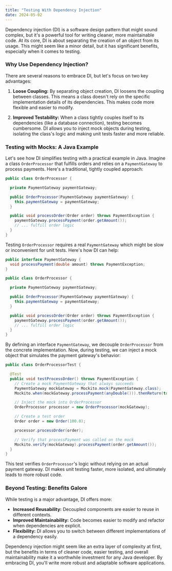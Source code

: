 ```yaml
---
title: "Testing With Dependency Injection"
date: 2024-05-02
---
```


Dependency injection (DI) is a software design pattern that might sound complex, 
but it's a powerful tool for writing cleaner, more maintainable code. At its core, 
DI is about separating the creation of an object from its usage. This might seem 
like a minor detail, but it has significant benefits, especially when it comes 
to testing.

### Why Use Dependency Injection?

There are several reasons to embrace DI, but let's focus on two key advantages:

1. **Loose Coupling:** By separating object creation, DI loosens the coupling 
between classes. This means a class doesn't rely on the specific implementation 
details of its dependencies. This makes code more flexible and easier to modify.

2. **Improved Testability:**  When a class tightly couples itself to its 
dependencies (like a database connection), testing becomes cumbersome. DI 
allows you to inject mock objects during testing, isolating the class's logic 
and making unit tests faster and more reliable.

### Testing with Mocks: A Java Example

Let's see how DI simplifies testing with a practical example in Java. Imagine a 
class `OrderProcessor` that fulfills orders and relies on a `PaymentGateway` to 
process payments. Here's a traditional, tightly coupled approach:

```java
public class OrderProcessor {

  private PaymentGateway paymentGateway;

  public OrderProcessor(PaymentGateway paymentGateway) {
    this.paymentGateway = paymentGateway;
  }

  public void processOrder(Order order) throws PaymentException {
    paymentGateway.processPayment(order.getAmount());
    // ... fulfill order logic
  }
}
```

Testing `OrderProcessor` requires a real `PaymentGateway` which might be slow or 
inconvenient for unit tests. Here's how DI can help:

```java
public interface PaymentGateway {
  void processPayment(double amount) throws PaymentException;
}

public class OrderProcessor {

  private PaymentGateway paymentGateway;

  public OrderProcessor(PaymentGateway paymentGateway) {
    this.paymentGateway = paymentGateway;
  }

  public void processOrder(Order order) throws PaymentException {
    paymentGateway.processPayment(order.getAmount());
    // ... fulfill order logic
  }
}
```

By defining an interface `PaymentGateway`, we decouple `OrderProcessor` from the 
concrete implementation. Now, during testing, we can inject a mock object that 
simulates the payment gateway's behavior:

```java
public class OrderProcessorTest {

  @Test
  public void testProcessOrder() throws PaymentException {
    // Create a mock PaymentGateway that always succeeds
    PaymentGateway mockGateway = Mockito.mock(PaymentGateway.class);
    Mockito.when(mockGateway.processPayment(anyDouble())).thenReturn(true);

    // Inject the mock into OrderProcessor
    OrderProcessor processor = new OrderProcessor(mockGateway);

    // Create a test order
    Order order = new Order(100.0);

    processor.processOrder(order);

    // Verify that processPayment was called on the mock
    Mockito.verify(mockGateway).processPayment(order.getAmount());
  }
}
```

This test verifies `OrderProcessor`'s logic without relying on an actual payment 
gateway. DI makes unit testing faster, more isolated, and ultimately leads to 
more robust code.

### Beyond Testing: Benefits Galore

While testing is a major advantage, DI offers more:

* **Increased Reusability:** Decoupled components are easier to reuse in 
different contexts.
* **Improved Maintainability:** Code becomes easier to modify and refactor when 
dependencies are explicit.
* **Flexibility:** DI allows you to switch between different implementations of 
a dependency easily.

Dependency injection might seem like an extra layer of complexity at first, but 
the benefits in terms of cleaner code, easier testing, and overall 
maintainability make it a worthwhile investment for any Java developer. By 
embracing DI, you'll write more robust and adaptable software applications.
